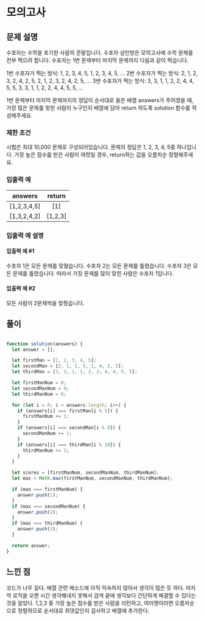 # 모의고사

## 문제 설명

수포자는 수학을 포기한 사람의 준말입니다. 수포자 삼인방은 모의고사에 수학 문제를 전부 찍으려 합니다. 수포자는 1번 문제부터 마지막 문제까지 다음과 같이 찍습니다.

1번 수포자가 찍는 방식: 1, 2, 3, 4, 5, 1, 2, 3, 4, 5, ...
2번 수포자가 찍는 방식: 2, 1, 2, 3, 2, 4, 2, 5, 2, 1, 2, 3, 2, 4, 2, 5, ...
3번 수포자가 찍는 방식: 3, 3, 1, 1, 2, 2, 4, 4, 5, 5, 3, 3, 1, 1, 2, 2, 4, 4, 5, 5, ...

1번 문제부터 마지막 문제까지의 정답이 순서대로 들은 배열 answers가 주어졌을 때, 가장 많은 문제를 맞힌 사람이 누구인지 배열에 담아 return 하도록 solution 함수를 작성해주세요.

### 제한 조건

시험은 최대 10,000 문제로 구성되어있습니다.
문제의 정답은 1, 2, 3, 4, 5중 하나입니다.
가장 높은 점수를 받은 사람이 여럿일 경우, return하는 값을 오름차순 정렬해주세요.

### 입출력 예


answers|return
|:---:|:-----:|
|[1,2,3,4,5]|[1]|
|[1,3,2,4,2]|[1,2,3]|

### 입출력 예 설명

#### 입출력 예 #1

수포자 1은 모든 문제를 맞혔습니다.
수포자 2는 모든 문제를 틀렸습니다.
수포자 3은 모든 문제를 틀렸습니다.
따라서 가장 문제를 많이 맞힌 사람은 수포자 1입니다.

#### 입출력 예 #2

모든 사람이 2문제씩을 맞췄습니다.

## 풀이

```javascript

function solution(answers) {
  let answer = [];

  let firstMan = [1, 2, 3, 4, 5];
  let secondMan = [2, 1, 2, 3, 2, 4, 2, 5];
  let thirdMan = [3, 3, 1, 1, 2, 2, 4, 4, 5, 5];

  let firstManNum = 0;
  let secondManNum = 0;
  let thirdManNum = 0;

  for (let i = 0; i < answers.length; i++) {
    if (answers[i] === firstMan[i % 5]) {
      firstManNum += 1;
    }
    if (answers[i] === secondMan[i % 8]) {
      secondManNum += 1;
    }
    if (answers[i] === thirdMan[i % 10]) {
      thirdManNum += 1;
    }
  }

  let scores = [firstManNum, secondManNum, thirdManNum];
  let max = Math.max(firstManNum, secondManNum, thirdManNum);

  if (max === firstManNum) {
    answer.push(1);
  }
  if (max === secondManNum) {
    answer.push(2);
  }
  if (max === thirdManNum) {
    answer.push(3);
  }

  return answer;
}
```

## 느낀 점

코드가 너무 길다. 배열 관련 메소드에 아직 익숙하지 않아서 생각이 많은 듯 하다.
마지막 로직을 오랜 시간 생각해내지 못해서 검색 끝에 생각보다 간단하게 해결할 수 있다는 것을 알았다. 1,2,3 중 가장 높은 점수를 받은 사람을 리턴하고, 여러명이라면 오름차순으로 정렬하므로 순서대로 최댓값인지 검사하고 배열에 추가한다.